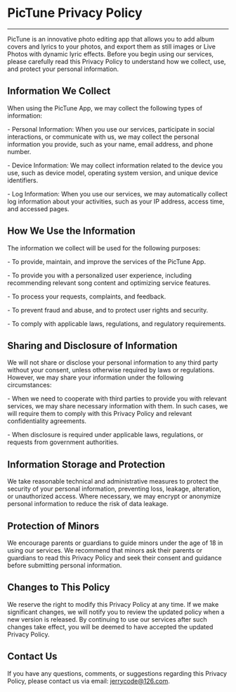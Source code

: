 # PicTune Privacy Policy

---

PicTune is an innovative photo editing app that allows you to add album covers and lyrics to your photos, and export them as still images or Live Photos with dynamic lyric effects. Before you begin using our services, please carefully read this Privacy Policy to understand how we collect, use, and protect your personal information.

## Information We Collect

When using the PicTune App, we may collect the following types of information:

\- Personal Information: When you use our services, participate in social interactions, or communicate with us, we may collect the personal information you provide, such as your name, email address, and phone number.

\- Device Information: We may collect information related to the device you use, such as device model, operating system version, and unique device identifiers.

\- Log Information: When you use our services, we may automatically collect log information about your activities, such as your IP address, access time, and accessed pages.

## How We Use the Information

The information we collect will be used for the following purposes:

\- To provide, maintain, and improve the services of the PicTune App.

\- To provide you with a personalized user experience, including recommending relevant song content and optimizing service features.

\- To process your requests, complaints, and feedback.

\- To prevent fraud and abuse, and to protect user rights and security.

\- To comply with applicable laws, regulations, and regulatory requirements.

## Sharing and Disclosure of Information

We will not share or disclose your personal information to any third party without your consent, unless otherwise required by laws or regulations. However, we may share your information under the following circumstances:

\- When we need to cooperate with third parties to provide you with relevant services, we may share necessary information with them. In such cases, we will require them to comply with this Privacy Policy and relevant confidentiality agreements.

\- When disclosure is required under applicable laws, regulations, or requests from government authorities.

## Information Storage and Protection

We take reasonable technical and administrative measures to protect the security of your personal information, preventing loss, leakage, alteration, or unauthorized access. Where necessary, we may encrypt or anonymize personal information to reduce the risk of data leakage.

## Protection of Minors

We encourage parents or guardians to guide minors under the age of 18 in using our services. We recommend that minors ask their parents or guardians to read this Privacy Policy and seek their consent and guidance before submitting personal information.

## Changes to This Policy

We reserve the right to modify this Privacy Policy at any time. If we make significant changes, we will notify you to review the updated policy when a new version is released. By continuing to use our services after such changes take effect, you will be deemed to have accepted the updated Privacy Policy.

## Contact Us

If you have any questions, comments, or suggestions regarding this Privacy Policy, please contact us via email: [jerrycode@126.com](mailto:jerrycode@126.com).